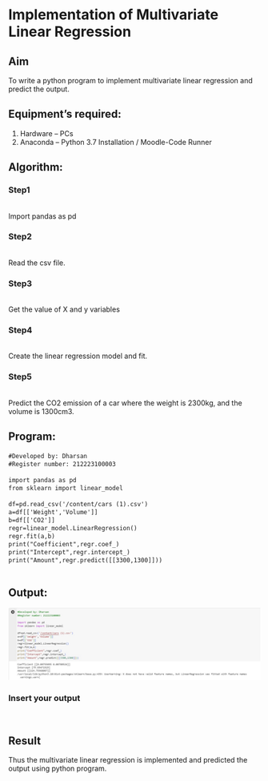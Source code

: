 # Implementation of Multivariate Linear Regression
## Aim
To write a python program to implement multivariate linear regression and predict the output.
## Equipment’s required:
1.	Hardware – PCs
2.	Anaconda – Python 3.7 Installation / Moodle-Code Runner
## Algorithm:


### Step1
<br>Import pandas as pd

### Step2
<br>Read the csv file.

### Step3
<br>Get the value of X and y variables

### Step4
<br>Create the linear regression model and fit.

### Step5
<br>Predict the CO2 emission of a car where the weight is 2300kg, and the volume is 1300cm3.



## Program:
```
#Developed by: Dharsan
#Register number: 212223100003

import pandas as pd
from sklearn import linear_model

df=pd.read_csv('/content/cars (1).csv')
a=df[['Weight','Volume']]
b=df[['CO2']]
regr=linear_model.LinearRegression()
regr.fit(a,b)
print("Coefficient",regr.coef_)
print("Intercept",regr.intercept_)
print("Amount",regr.predict([[3300,1300]]))


```
## Output:
![Alt text](ex10.jpg)
### Insert your output

<br>

## Result
Thus the multivariate linear regression is implemented and predicted the output using python program.